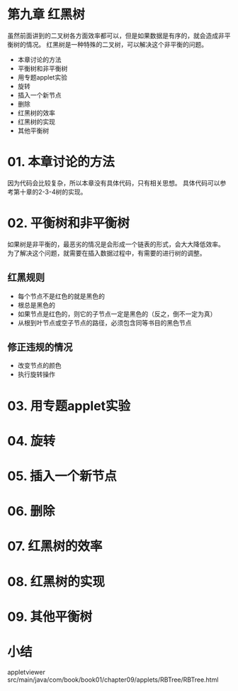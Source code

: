 # 第九章 红黑树

虽然前面讲到的二叉树各方面效率都可以，但是如果数据是有序的，就会造成非平衡树的情况。
红黑树是一种特殊的二叉树，可以解决这个非平衡的问题。

* 本章讨论的方法
* 平衡树和非平衡树
* 用专题applet实验
* 旋转
* 插入一个新节点
* 删除
* 红黑树的效率
* 红黑树的实现
* 其他平衡树


# 01. 本章讨论的方法
因为代码会比较复杂，所以本章没有具体代码，只有相关思想。
具体代码可以参考第十章的2-3-4树的实现。

# 02. 平衡树和非平衡树
如果树是非平衡的，最恶劣的情况是会形成一个链表的形式，会大大降低效率。
为了解决这个问题，就需要在插入数据过程中，有需要的进行树的调整。
## 红黑规则
* 每个节点不是红色的就是黑色的
* 根总是黑色的
* 如果节点是红色的，则它的子节点一定是黑色的（反之，倒不一定为真）
* 从根到叶节点或空子节点的路径，必须包含同等书目的黑色节点
## 修正违规的情况
* 改变节点的颜色
* 执行旋转操作


# 03. 用专题applet实验


# 04. 旋转


# 05. 插入一个新节点


# 06. 删除

# 07. 红黑树的效率
# 08. 红黑树的实现
# 09. 其他平衡树



# 小结






appletviewer src/main/java/com/book/book01/chapter09/applets/RBTree/RBTree.html


